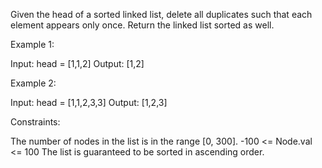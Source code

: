 Given the head of a sorted linked list, delete all duplicates such that each element appears only once. Return the linked list sorted as well.


Example 1:

Input: head = [1,1,2]
Output: [1,2]


Example 2:

Input: head = [1,1,2,3,3]
Output: [1,2,3]
 

Constraints:

The number of nodes in the list is in the range [0, 300].
-100 <= Node.val <= 100
The list is guaranteed to be sorted in ascending order.